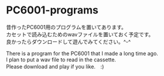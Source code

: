 # PC6001-programs

昔作ったPC6001用のプログラムを置いてあります。<br>
カセットで読み込むためのwavファイルを置いておく予定です。<br>
良かったらダウンロードして遊んでみてください。\^-\^<br>

There is a program for the PC6001 that I made a long time ago.<br>
I plan to put a wav file to read in the cassette.<br>
Please download and play if you like.　:)<br>




